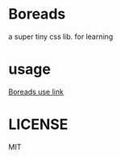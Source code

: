 # Boreads

a super tiny css lib. for learning

# usage

[Boreads use link](https://zwkang.github.io/Boreads)

# LICENSE

MIT
